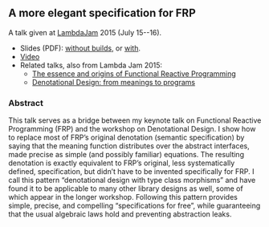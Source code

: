 ## A more elegant specification for FRP

A talk given at [LambdaJam](lambdajam.com) 2015 (July 15--16).

*    Slides (PDF): [without builds](http://conal.net/talks/more-elegant-frp-lambdajam-2015.pdf), or [with](http://conal.net/talks/more-elegant-frp-lambdajam-2015-with-builds.pdf).
*   [Video](https://www.youtube.com/watch?v=teRC_Lf61Gw)
*   Related talks, also from Lambda Jam 2015:
    *   [The essence and origins of Functional Reactive Programming](https://github.com/conal/talk-2015-essence-and-origins-of-frp)
    *   [Denotational Design: from meanings to programs](https://github.com/conal/talk-2014-lambdajam-denotational-design)

### Abstract

This talk serves as a bridge between my keynote talk on Functional Reactive Programming (FRP) and the workshop on Denotational Design.
I show how to replace most of FRP’s original denotation (semantic specification) by saying that the meaning function distributes over the abstract interfaces, made precise as simple (and possibly familiar) equations.
The resulting denotation is exactly equivalent to FRP’s original, less systematically defined, specification, but didn’t have to be invented specifically for FRP.
I call this pattern “denotational design with type class morphisms” and have found it to be applicable to many other library designs as well, some of which appear in the longer workshop. Following this pattern provides simple, precise, and compelling “specifications for free”, while guaranteeing that the usual algebraic laws hold and preventing abstraction leaks.
